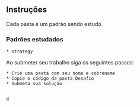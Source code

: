 ## Instruções

Cada pasta é um padrão sendo estudo.

### Padrões estudados

	* strategy

Ao submeter seu trabalho siga os seguintes passos:

	* Crie uma pasta com seu nome e sobrenome
	* Copie o código da pasta Desafio
	* Submeta sua solução
	
	
	d